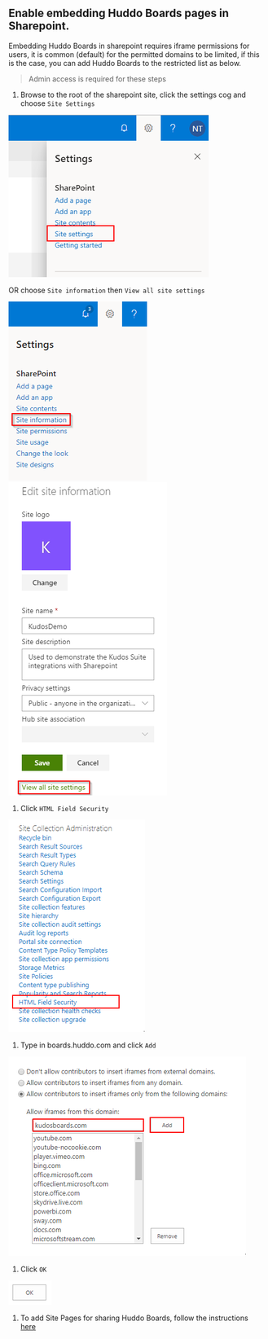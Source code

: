 ## Enable embedding Huddo Boards pages in Sharepoint.

Embedding Huddo Boards in sharepoint requires iframe permissions for users, it is common (default) for the permitted domains to be limited, if this is the case, you can add Huddo Boards to the restricted list as below.

> Admin access is required for these steps

1. Browse to the root of the sharepoint site, click the settings cog and choose `Site Settings`

  ![example](sharepointadmin1.png)

  OR choose `Site information` then `View all site settings`

  ![example](sharepointadmin5.png)
  ![example](sharepointadmin6.png)

1. Click `HTML Field Security`

  ![example](sharepointadmin2.png)

1. Type in boards.huddo.com and click `Add`

  ![example](sharepointadmin3.png)

1. Click `OK`

  ![example](sharepointadmin4.png)

1. To add Site Pages for sharing Huddo Boards, follow the instructions [here](index.md)
